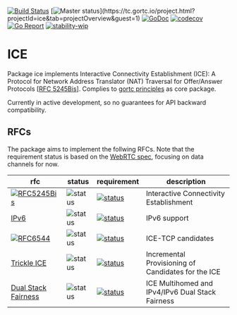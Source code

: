 [![Build Status](https://travis-ci.com/gortc/ice.svg)](https://travis-ci.com/gortc/ice)
[![Master status](https://tc.gortc.io/app/rest/builds/buildType:(id:ice_MasterStatus)/statusIcon.svg)](https://tc.gortc.io/project.html?projectId=ice&tab=projectOverview&guest=1)
[![GoDoc](https://godoc.org/github.com/gortc/ice?status.svg)](http://godoc.org/github.com/gortc/ice)
[![codecov](https://codecov.io/gh/gortc/ice/branch/master/graph/badge.svg)](https://codecov.io/gh/gortc/ice)
[![Go Report](https://goreportcard.com/badge/github.com/gortc/ice)](http://goreportcard.com/report/gortc/ice)
[![stability-wip](https://img.shields.io/badge/stability-wip-lightgrey.svg)](https://github.com/mkenney/software-guides/blob/master/STABILITY-BADGES.md#work-in-progress)
# ICE
Package ice implements Interactive Connectivity Establishment (ICE):
A Protocol for Network Address Translator (NAT) Traversal for Offer/Answer Protocols
[[RFC 5245Bis](https://tools.ietf.org/html/draft-ietf-ice-rfc5245bis)].
Complies to [gortc principles](https://gortc.io/#principles) as core package.

Currently in active development, so no guarantees for API backward
compatibility.

## RFCs

The package aims to implement the follwing RFCs. Note that the requirement status is based on the [WebRTC spec](https://tools.ietf.org/html/draft-ietf-rtcweb-overview), focusing on data channels for now.

rfc | status | requirement | description
----|--------|-------------|----
[![RFC5245Bis](https://img.shields.io/badge/RFC-5766Bis-blue.svg)](https://tools.ietf.org/html/draft-ietf-ice-rfc5245bis) | ![status](https://img.shields.io/badge/status-dev-blue.svg) | [![status](https://img.shields.io/badge/requirement-MUST-green.svg)](https://tools.ietf.org/html/rfc2119) | Interactive Connectivity Establishment
[IPv6](https://tools.ietf.org/html/draft-ietf-rtcweb-transports#section-3.1) | ![status](https://img.shields.io/badge/status-research-orange.svg) | [![status](https://img.shields.io/badge/requirement-MUST-green.svg)](https://tools.ietf.org/html/rfc2119) | IPv6 support
[![RFC6544](https://img.shields.io/badge/RFC-6544-blue.svg)](https://tools.ietf.org/html/rfc6544) | ![status](https://img.shields.io/badge/status-research-orange.svg) | [![status](https://img.shields.io/badge/requirement-MUST-green.svg)](https://tools.ietf.org/html/rfc2119) | ICE-TCP candidates
[Trickle ICE](https://tools.ietf.org/html/draft-ietf-ice-trickle) | ![status](https://img.shields.io/badge/status-research-orange.svg) | [![status](https://img.shields.io/badge/requirement-MUST-green.svg)](https://tools.ietf.org/html/rfc2119) | Incremental Provisioning of Candidates for the ICE
[Dual Stack Fairness](https://tools.ietf.org/html/draft-ietf-mmusic-ice-dualstack-fairness) | ![status](https://img.shields.io/badge/status-research-orange.svg) | [![status](https://img.shields.io/badge/requirement-SHOULD-blue.svg)](https://tools.ietf.org/html/rfc2119) | ICE Multihomed and IPv4/IPv6 Dual Stack Fairness
